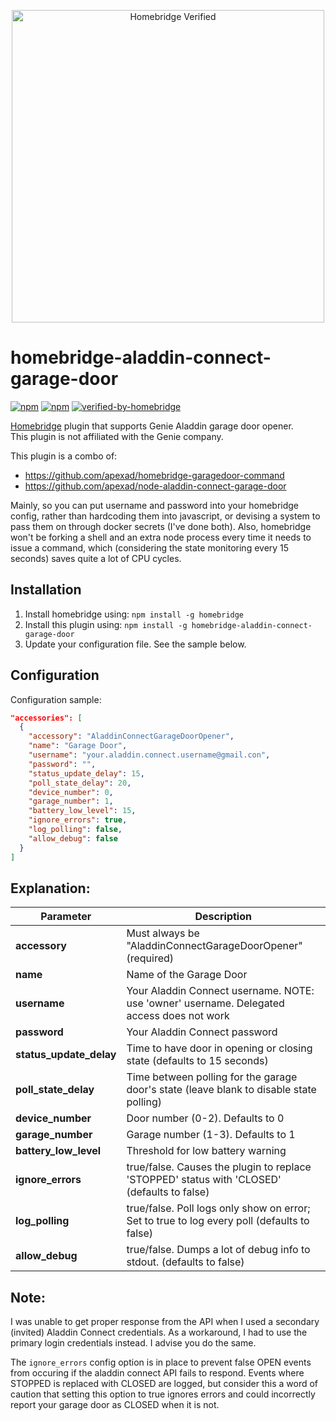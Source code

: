 <p align="center">
  <a href="https://github.com/homebridge/homebridge/wiki/Verified-Plugins#verified-plugins"><img alt="Homebridge Verified" src="https://raw.githubusercontent.com/iAnatoly/homebridge-aladdin-connect-garage-door/master/branding/homebridge_genie_aladdin_connect_plugin_logo.png" width="500px"></a>
</p>

# homebridge-aladdin-connect-garage-door
[![npm](https://badgen.net/npm/v/homebridge-aladdin-connect-garage-door)](https://www.npmjs.com/package/homebridge-aladdin-connect-garage-door)
[![npm](https://badgen.net/npm/dt/homebridge-aladdin-connect-garage-door)](https://www.npmjs.com/package/homebridge-aladdin-connect-garage-door)
[![verified-by-homebridge](https://badgen.net/badge/homebridge/verified/purple)](https://github.com/homebridge/homebridge/wiki/Verified-Plugins)

[Homebridge](https://github.com/homebridge/homebridge) plugin that supports Genie Aladdin garage door opener.  
This plugin is not affiliated with the Genie company.

This plugin is a combo of:
- https://github.com/apexad/homebridge-garagedoor-command
- https://github.com/apexad/node-aladdin-connect-garage-door

Mainly, so you can put username and password into your homebridge config, rather than hardcoding them into javascript, or devising a system to pass them on through docker secrets (I've done both). Also, homebridge won't be forking a shell and an extra node process every time it needs to issue a command, which (considering the state monitoring every 15 seconds) saves quite a lot of CPU cycles. 

## Installation

1. Install homebridge using: `npm install -g homebridge`
2. Install this plugin using: `npm install -g homebridge-aladdin-connect-garage-door`
3. Update your configuration file. See the sample below.

## Configuration

Configuration sample:

```json
"accessories": [
  {
    "accessory": "AladdinConnectGarageDoorOpener",
    "name": "Garage Door",
    "username": "your.aladdin.connect.username@gmail.con",
    "password": "",
    "status_update_delay": 15,
    "poll_state_delay": 20,
    "device_number": 0,
    "garage_number": 1,
    "battery_low_level": 15,
    "ignore_errors": true,
    "log_polling": false,
    "allow_debug": false
  }
]

```
## Explanation:

Parameter               | Description
------------------------|------------
**accessory**           | Must always be "AladdinConnectGarageDoorOpener" (required)
**name**                | Name of the Garage Door
**username**            | Your Aladdin Connect username. NOTE: use 'owner' username. Delegated access does not work
**password**            | Your Aladdin Connect password
**status_update_delay** | Time to have door in opening or closing state (defaults to 15 seconds)
**poll_state_delay**    | Time between polling for the garage door's state (leave blank to disable state polling)
**device_number**	| Door number (0-2). Defaults to 0
**garage_number**	| Garage number (1-3). Defaults to 1
**battery_low_level**	| Threshold for low battery warning
**ignore_errors**	| true/false. Causes the plugin to replace 'STOPPED' status with 'CLOSED' (defaults to false)
**log_polling**         | true/false. Poll logs only show on error; Set to true to log every poll (defaults to false)
**allow_debug**         | true/false. Dumps a lot of debug info to stdout. (defaults to false)

## Note:

I was unable to get proper response from the API when I used a secondary (invited) Aladdin Connect credentials. As a workaround, I had to use the primary login credentials instead. I advise you do the same.

The `ignore_errors` config option is in place to prevent false OPEN events from occuring if the aladdin connect API fails to respond. Events where STOPPED is replaced with CLOSED are logged, but consider this a word of caution that setting this option to true ignores errors and could incorrectly report your garage door as CLOSED when it is not.
